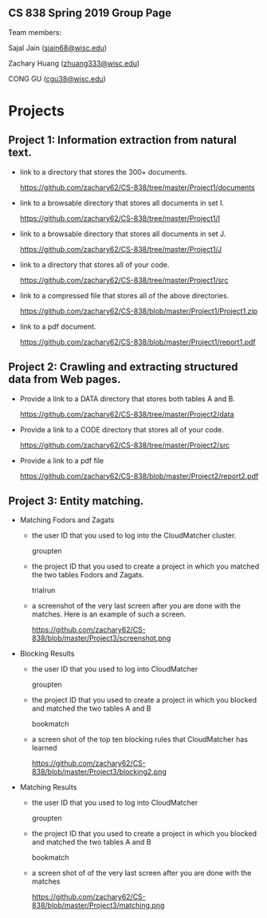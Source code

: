 ## CS 838 Spring 2019 Group Page

Team members:

Sajal Jain (sjain68@wisc.edu)

Zachary Huang (zhuang333@wisc.edu)

CONG GU (cgu38@wisc.edu)

# Projects

## Project 1: Information extraction from natural text.

- link to a directory that stores the 300+ documents. 

  https://github.com/zachary62/CS-838/tree/master/Project1/documents

- link to a browsable directory that stores all documents in set I.

  https://github.com/zachary62/CS-838/tree/master/Project1/I

- link to a browsable directory that stores all documents in set J.

  https://github.com/zachary62/CS-838/tree/master/Project1/J

- link to a directory that stores all of your code.

  https://github.com/zachary62/CS-838/tree/master/Project1/src

- link to a compressed file that stores all of the above directories. 

  https://github.com/zachary62/CS-838/blob/master/Project1/Project1.zip
  
- link to a pdf document.

  https://github.com/zachary62/CS-838/blob/master/Project1/report1.pdf

## Project 2: Crawling and extracting structured data from Web pages.

- Provide a link to a DATA directory that stores both tables A and B. 

  https://github.com/zachary62/CS-838/tree/master/Project2/data
  
- Provide a link to a CODE directory that stores all of your code.  

  https://github.com/zachary62/CS-838/tree/master/Project2/src
  
- Provide a link to a pdf file 

  https://github.com/zachary62/CS-838/blob/master/Project2/report2.pdf
  
## Project 3: Entity matching.

- Matching Fodors and Zagats

  -  the user ID that you used to log into the CloudMatcher cluster. 
    
     groupten

  -  the project ID that you used to create a project in which you matched the two tables Fodors and Zagats. 

     trialrun

  -  a screenshot of the very last screen after you are done with the matches. Here is an example of such a screen. 

     https://github.com/zachary62/CS-838/blob/master/Project3/screenshot.png
     
- Blocking Results

  - the user ID that you used to log into CloudMatcher
  
    groupten

  - the project ID that you used to create a project in which you blocked and matched the two tables A and B
  
    bookmatch

  - a screen shot of the top ten blocking rules that CloudMatcher has learned
  
    https://github.com/zachary62/CS-838/blob/master/Project3/blocking2.png

- Matching Results

  - the user ID that you used to log into CloudMatcher
  
    groupten

  - the project ID that you used to create a project in which you blocked and matched the two tables A and B
  
    bookmatch

  - a screen shot of of the very last screen after you are done with the matches
  
    https://github.com/zachary62/CS-838/blob/master/Project3/matching.png
